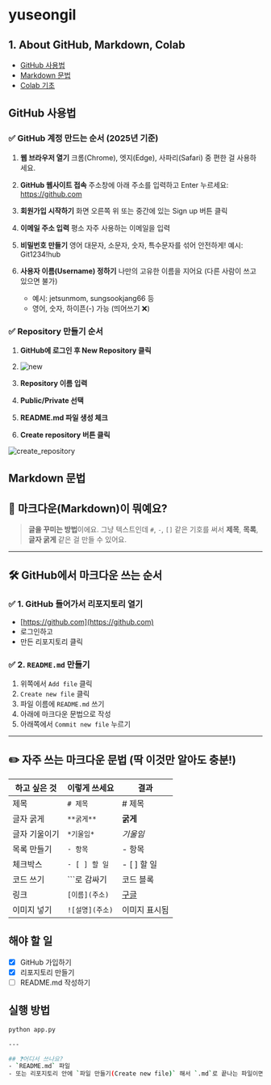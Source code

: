 # yuseongil

## 1. About GitHub, Markdown, Colab
- [GitHub 사용법](#github-사용법)
- [Markdown 문법](#markdown-문법)  
- [Colab 기초](#colab-기초)

## GitHub 사용법

### ✅ GitHub 계정 만드는 순서 (2025년 기준)

1. **웹 브라우저 열기**
   크롬(Chrome), 엣지(Edge), 사파리(Safari) 중 편한 걸 사용하세요.

2. **GitHub 웹사이트 접속**
   주소창에 아래 주소를 입력하고 Enter 누르세요: https://github.com

3. **회원가입 시작하기**
   화면 오른쪽 위 또는 중간에 있는 Sign up 버튼 클릭

4. **이메일 주소 입력**
   평소 자주 사용하는 이메일을 입력

5. **비밀번호 만들기**
   영어 대문자, 소문자, 숫자, 특수문자를 섞어 안전하게!
   예시: Git1234!hub

6. **사용자 이름(Username) 정하기**
   나만의 고유한 이름을 지어요 (다른 사람이 쓰고 있으면 불가)
   - 예시: jetsunmom, sungsookjang66 등
   - 영어, 숫자, 하이픈(-) 가능 (띄어쓰기 ❌)

### ✅ Repository 만들기 순서

1. **GitHub에 로그인 후 New Repository 클릭**
2. ![new](https://github.com/user-attachments/assets/3481a680-f677-403b-be8c-1fe59d5aa7cb)

3. **Repository 이름 입력**
4. **Public/Private 선택**
5. **README.md 파일 생성 체크**
6. **Create repository 버튼 클릭**
   
![create_repository](https://github.com/user-attachments/assets/8c2eb16b-8dfc-465a-88cd-d35770d12df0)

## Markdown 문법



## 🧱 마크다운(Markdown)이 뭐예요?

> **글을 꾸미는 방법**이에요.
> 그냥 텍스트인데 `#`, `-`, `[]` 같은 기호를 써서 **제목**, **목록**, **글자 굵게** 같은 걸 만들 수 있어요.

---

## 🛠 GitHub에서 마크다운 쓰는 순서 

### ✅ 1. GitHub 들어가서 리포지토리 열기

* [https://github.com](https://github.com)
* 로그인하고
* 만든 리포지토리 클릭

### ✅ 2. `README.md` 만들기

1. 위쪽에서 `Add file` 클릭
2. `Create new file` 클릭
3. 파일 이름에 `README.md` 쓰기
4. 아래에 마크다운 문법으로 작성
5. 아래쪽에서 `Commit new file` 누르기

---

## ✏️ 자주 쓰는 마크다운 문법 (딱 이것만 알아도 충분!)

| 하고 싶은 것 | 이렇게 쓰세요     | 결과                       |
| ------- | ----------- | ------------------------ |
| 제목      | `# 제목`      | # 제목                     |
| 글자 굵게   | `**굵게**`    | **굵게**                   |
| 글자 기울이기 | `*기울임*`     | *기울임*                    |
| 목록 만들기  | `- 항목`      | - 항목                     |
| 체크박스    | `- [ ] 할 일` | - \[ ] 할 일               |
| 코드 쓰기   | \`\`\`로 감싸기 | 코드 블록                    |
| 링크      | `[이름](주소)`  | [구글](https://google.com) |
| 이미지 넣기  | `![설명](주소)` | 이미지 표시됨                  |


## 해야 할 일
- [x] GitHub 가입하기
- [x] 리포지토리 만들기
- [ ] README.md 작성하기

## 실행 방법
```bash
python app.py

---

## ❓어디서 쓰나요?
- `README.md` 파일
- 또는 리포지토리 안에 `파일 만들기(Create new file)` 해서 `.md`로 끝나는 파일이면 다 가능해요!














